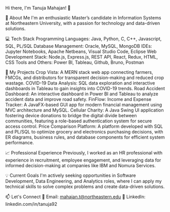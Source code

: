 Hi there, I'm Tanuja Mahajan! 👋

🌟 About Me
I'm an enthusiastic Master’s candidate in Information Systems at Northeastern University, with a passion for technology and data-driven solutions. 

💻 Tech Stack
Programming Languages: Java, Python, C, C++, Javascript, SQL, PL/SQL
Database Management: Oracle, MySQL, MongoDB
IDEs: Jupyter Notebooks, Apache Netbeans, Visual Studio Code, Eclipse
Web Development Stack: Node.js, Express.js, REST API, React, Redux, HTML, CSS
Tools and Others: Power BI, Tableau, Github, Bruno, Postman

🚀 My Projects
Crop Vista: A MERN stack web app connecting farmers, FMCGs, and distributors for transparent decision-making and reduced crop wastage.
COVID-19 Data Analysis: SQL data exploration and interactive dashboards in Tableau to gain insights into COVID-19 trends.
Road Accident Dashboard: An interactive dashboard in Power BI and Tableau to analyze accident data and improve road safety.
FinFlow: Income and Expense Tracker: A JavaFX-based GUI app for modern financial management using MVC architecture and MySQL.
Cellular Charity: A Java Swing UI application fostering device donations to bridge the digital divide between communities, featuring a role-based authentication system for secure access control.
Price Comparison Platform: A platform developed with SQL and PL/SQL to optimize grocery and electronics purchasing decisions, with ER diagrams, business rules, and database components for efficient system performance.

📈 Professional Experience
Previously, I worked as an HR professional with experience in recruitment, employee engagement, and leveraging data for informed decision-making at companies like IBM and Nomura Services. 

💡 Current Goals
I'm actively seeking opportunities in Software Development, Data Engineering, and Analytics roles, where I can apply my technical skills to solve complex problems and create data-driven solutions.

📫 Let's Connect
📧 Email: mahajan.t@northeastern.edu
💼 LinkedIn: linkedin.com/in/tanuja92
